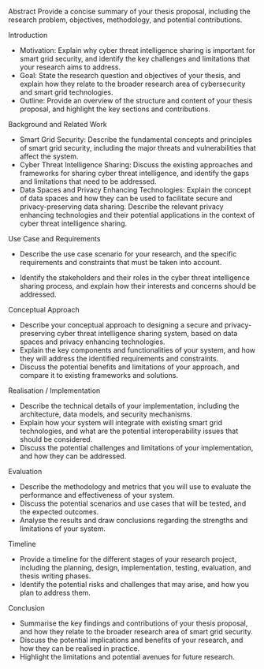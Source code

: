 Abstract
Provide a concise summary of your thesis proposal, including the research problem, objectives, methodology, and potential contributions.

Introduction
- Motivation: Explain why cyber threat intelligence sharing is important for smart grid security, and identify the key challenges and limitations that your research aims to address.
- Goal: State the research question and objectives of your thesis, and explain how they relate to the broader research area of cybersecurity and smart grid technologies.
- Outline: Provide an overview of the structure and content of your thesis proposal, and highlight the key sections and contributions.

Background and Related Work
- Smart Grid Security: Describe the fundamental concepts and principles of smart grid security, including the major threats and vulnerabilities that affect the system.
- Cyber Threat Intelligence Sharing: Discuss the existing approaches and frameworks for sharing cyber threat intelligence, and identify the gaps and limitations that need to be addressed.
- Data Spaces and Privacy Enhancing Technologies: Explain the concept of data spaces and how they can be used to facilitate secure and privacy-preserving data sharing. Describe the relevant privacy enhancing technologies and their potential applications in the context of cyber threat intelligence sharing.

Use Case and Requirements
- Describe the use case scenario for your research, and the specific requirements and constraints that must be taken into account.
        
- Identify the stakeholders and their roles in the cyber threat intelligence sharing process, and explain how their interests and concerns should be addressed.

Conceptual Approach
- Describe your conceptual approach to designing a secure and privacy-preserving cyber threat intelligence sharing system, based on data spaces and privacy enhancing technologies.
- Explain the key components and functionalities of your system, and how they will address the identified requirements and constraints.
- Discuss the potential benefits and limitations of your approach, and compare it to existing frameworks and solutions.

Realisation / Implementation
- Describe the technical details of your implementation, including the architecture, data models, and security mechanisms.
- Explain how your system will integrate with existing smart grid technologies, and what are the potential interoperability issues that should be considered.
- Discuss the potential challenges and limitations of your implementation, and how they can be addressed.

Evaluation
- Describe the methodology and metrics that you will use to evaluate the performance and effectiveness of your system.
- Discuss the potential scenarios and use cases that will be tested, and the expected outcomes.
- Analyse the results and draw conclusions regarding the strengths and limitations of your system.

Timeline
- Provide a timeline for the different stages of your research project, including the planning, design, implementation, testing, evaluation, and thesis writing phases.
- Identify the potential risks and challenges that may arise, and how you plan to address them.

Conclusion
- Summarise the key findings and contributions of your thesis proposal, and how they relate to the broader research area of smart grid security.
- Discuss the potential implications and benefits of your research, and how they can be realised in practice.
- Highlight the limitations and potential avenues for future research.